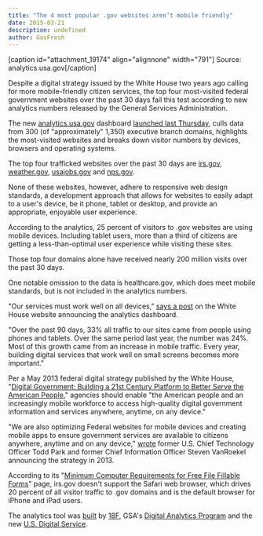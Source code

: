 ```yaml
---
title: "The 4 most popular .gov websites aren’t mobile friendly"
date: 2015-03-21
description: undefined
author: GovFresh
---
```


[caption id="attachment_19174" align="alignnone" width="791"] Source: analytics.usa.gov[/caption]

Despite a digital strategy issued by the White House two years ago calling for more mobile-friendly citizen services, the top four most-visited  federal government websites over the past 30 days fail this test according to new analytics numbers released by the General Services Administration.

The new <a href="http://analytics.usa.gov">analytics.usa.gov</a> dashboard <a href="http://e-pluribusunum.org/2015/03/19/u-s-government-launches-online-traffic-analytics-dashboard-for-federal-websites/">launched last Thursday</a>, culls data from 300 (of "approximately" 1,350) executive branch domains, highlights the most-visited websites and breaks down visitor numbers by devices, browsers and operating systems.

The top four trafficked websites over the past 30 days are <a href="http://irs.gov">irs.gov</a>, <a href="http://weather.gov">weather.gov</a>, <a href="http://usajobs.gov">usajobs.gov</a> and <a href="http://nps.gov">nps.gov</a>.

None of these websites, however, adhere to responsive web design standards, a development approach that allows for websites to easily adapt to a user's device, be it phone, tablet or desktop, and provide an appropriate, enjoyable user experience.

According to the analytics, 25 percent of visitors to .gov websites are using mobile devices. Including tablet users, more than a third of citizens are getting a less-than-optimal user experience while visiting these sites. 

Those top four domains alone have received nearly 200 million visits over the past 30 days.

One notable omission to the data is healthcare.gov, which does meet mobile standards, but is not included in the analytics numbers.

"Our services must work well on all devices," <a href="https://www.whitehouse.gov/blog/2015/03/19/turning-government-data-better-public-service">says a post</a> on the White House website announcing the analytics dashboard. 

"Over the past 90 days, 33% all traffic to our sites came from people using phones and tablets. Over the same period last year, the number was 24%. Most of this growth came from an increase in mobile traffic. Every year, building digital services that work well on small screens becomes more important."

Per a May 2013 federal digital strategy published by the White House, "<a href="https://www.whitehouse.gov/sites/default/files/omb/egov/digital-government/digital-government.html">Digital Government: Building a 21st Century Platform to Better Serve the American People</a>," agencies should enable "the American people and an increasingly mobile workforce to access high-quality digital government information and services anywhere, anytime, on any device."

"We are also optimizing Federal websites for mobile devices and creating mobile apps to ensure government services are available to citizens anywhere, anytime and on any device," <a href="https://www.whitehouse.gov/blog/2013/05/23/digital-strategy-delivering-better-results-public">wrote</a> former U.S. Chief Technology Officer Todd Park and former Chief Information Officer Steven VanRoekel announcing the strategy in 2013.

According to its "<a href="http://www.irs.gov/uac/Minimum-Computer-Requirements-for-Free-File-Fillable-Forms">Minimum Computer Requirements for Free File Fillable Forms</a>" page, irs.gov doesn't support the Safari web browser, which drives 20 percent of all visitor traffic to .gov domains and is the default browser for iPhone and iPad users.

The analytics tool was <a href="https://18f.gsa.gov/2015/03/19/how-we-built-analytics-usa-gov/">built</a> by <a href="https://18f.gsa.gov">18F</a>, GSA's <a href="https://www.digitalgov.gov/services/dap/">Digital Analytics Program</a> and the new <a href="http://www.whitehouse.gov/digital/united-states-digital-service">U.S. Digital Service</a>.
